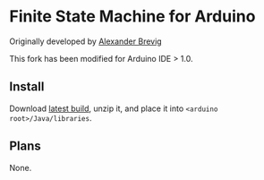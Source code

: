 # Finite State Machine for Arduino

Originally developed by [Alexander Brevig](http://playground.arduino.cc/code/LED)

This fork has been modified for Arduino IDE > 1.0.

## Install
Download [latest build](archive/master.zip), unzip it, and place it into `<arduino root>/Java/libraries`.

## Plans

None.
